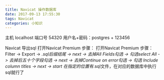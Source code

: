 ```yaml
---
title: Navicat 操作数据库
date: 2017-09-13 17:55:30
tags: Navicat
categories: 小知识
---
```


主机 localhost
端口号 54320
用户名+密码：postgres + 123456

Navicat 导出sql
打开Navicat Premium
步骤：
打开Navicat Premium
步骤：
Filter ->
Export -> 
*.sql后缀结尾 ->
next -> 
去掉All Fields勾选 -> 
勾选select All -> 
去掉后五十个字段勾选 -> 
next -> 
去掉Continue on error勾选 ->
勾选 Include column titles -> 
next ->
start
在指定的位置有*.sql文件，在对应的数据库中执行sql就行了